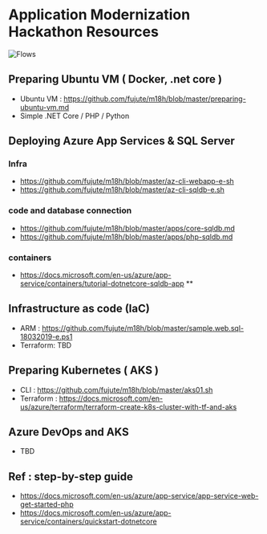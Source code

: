 # Application Modernization Hackathon Resources
![Flows](https://github.com/fujute/m18h/blob/master/imgs/lab-flows.png)
## Preparing Ubuntu VM ( Docker, .net core )
* Ubuntu VM : https://github.com/fujute/m18h/blob/master/preparing-ubuntu-vm.md
* Simple .NET Core / PHP / Python
## Deploying Azure App Services & SQL Server
###  Infra
* https://github.com/fujute/m18h/blob/master/az-cli-webapp-e-sh
* https://github.com/fujute/m18h/blob/master/az-cli-sqldb-e.sh
### code and database connection
* https://github.com/fujute/m18h/blob/master/apps/core-sqldb.md
* https://github.com/fujute/m18h/blob/master/apps/php-sqldb.md
### containers
* https://docs.microsoft.com/en-us/azure/app-service/containers/tutorial-dotnetcore-sqldb-app **

## Infrastructure as code (IaC) 
* ARM : https://github.com/fujute/m18h/blob/master/sample.web.sql-18032019-e.ps1
* Terraform: TBD
## Preparing Kubernetes ( AKS )
* CLI : https://github.com/fujute/m18h/blob/master/aks01.sh
* Terraform : https://docs.microsoft.com/en-us/azure/terraform/terraform-create-k8s-cluster-with-tf-and-aks
## Azure DevOps and AKS
* TBD

## Ref : step-by-step guide
* https://docs.microsoft.com/en-us/azure/app-service/app-service-web-get-started-php
* https://docs.microsoft.com/en-us/azure/app-service/containers/quickstart-dotnetcore 
